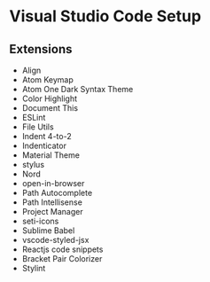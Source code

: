 # Visual Studio Code Setup

## Extensions
- Align
- Atom Keymap
- Atom One Dark Syntax Theme
- Color Highlight
- Document This
- ESLint
- File Utils
- Indent 4-to-2
- Indenticator
- Material Theme
- stylus
- Nord
- open-in-browser
- Path Autocomplete
- Path Intellisense
- Project Manager
- seti-icons
- Sublime Babel
- vscode-styled-jsx
- Reactjs code snippets
- Bracket Pair Colorizer
- Stylint
